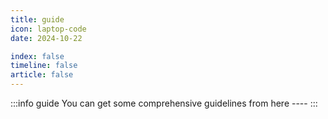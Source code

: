 ```yaml
---
title: guide
icon: laptop-code
date: 2024-10-22

index: false
timeline: false
article: false
---
```

:::info guide
        You can get some comprehensive guidelines from here ----
:::

<Catalog base="/en/demo/" />
